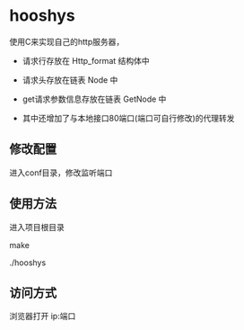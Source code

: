 hooshys
===============

使用C来实现自己的http服务器，

+ 请求行存放在 Http_format 结构体中

+ 请求头存放在链表 Node 中

+ get请求参数信息存放在链表 GetNode 中

+ 其中还增加了与本地接口80端口(端口可自行修改)的代理转发


## 修改配置

进入conf目录，修改监听端口


## 使用方法

进入项目根目录 


make

./hooshys


## 访问方式  
浏览器打开  ip:端口


